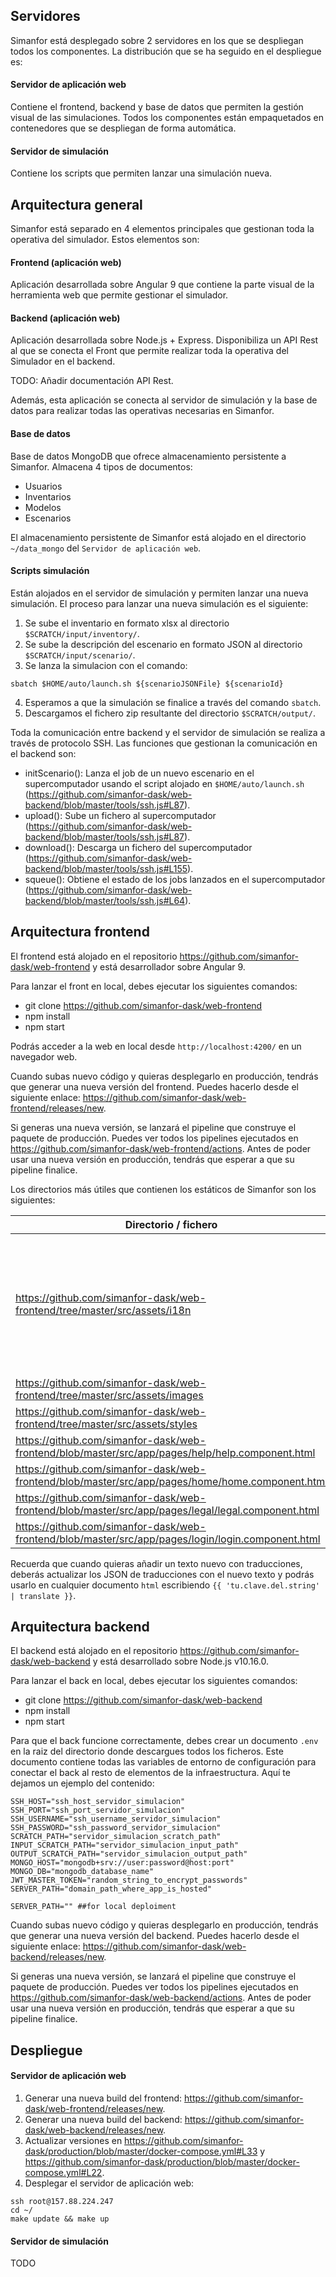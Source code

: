 ## Servidores

Simanfor está desplegado sobre 2 servidores en los que se despliegan todos los componentes. La distribución que se ha seguido en el despliegue es:

#### Servidor de aplicación web

Contiene el frontend, backend y base de datos que permiten la gestión visual de las simulaciones. Todos los componentes están empaquetados en contenedores que se despliegan de forma automática.

#### Servidor de simulación

Contiene los scripts que permiten lanzar una simulación nueva.

## Arquitectura general

Simanfor está separado en 4 elementos principales que gestionan toda la operativa del simulador. Estos elementos son:

#### Frontend (aplicación web)

Aplicación desarrollada sobre Angular 9 que contiene la parte visual de la herramienta web que permite gestionar el simulador.

#### Backend (aplicación web)

Aplicación desarrollada sobre Node.js + Express. Disponibiliza un API Rest al que se conecta el Front que permite realizar toda la operativa del Simulador en el backend.

TODO: Añadir documentación API Rest.

Además, esta aplicación se conecta al servidor de simulación y la base de datos para realizar todas las operativas necesarias en Simanfor.

#### Base de datos

Base de datos MongoDB que ofrece almacenamiento persistente a Simanfor. Almacena 4 tipos de documentos:

- Usuarios
- Inventarios
- Modelos
- Escenarios

El almacenamiento persistente de Simanfor está alojado en el directorio ``~/data_mongo`` del ``Servidor de aplicación web``.

#### Scripts simulación

Están alojados en el servidor de simulación y permiten lanzar una nueva simulación. El proceso para lanzar una nueva simulación es el siguiente:

1. Se sube el inventario en formato xlsx al directorio ``$SCRATCH/input/inventory/``.
2. Se sube la descripción del escenario en formato JSON al directorio ``$SCRATCH/input/scenario/``.
3. Se lanza la simulacion con el comando:

```
sbatch $HOME/auto/launch.sh ${scenarioJSONFile} ${scenarioId}
```

4. Esperamos a que la simulación se finalice a través del comando ``sbatch``.
5. Descargamos el fichero zip resultante del directorio ``$SCRATCH/output/``.

Toda la comunicación entre backend y el servidor de simulación se realiza a través de protocolo SSH. Las funciones que gestionan la comunicación en el backend son:

- initScenario(): Lanza el job de un nuevo escenario en el supercomputador usando el script alojado en ``$HOME/auto/launch.sh`` (https://github.com/simanfor-dask/web-backend/blob/master/tools/ssh.js#L87).
- upload(): Sube un fichero al supercomputador (https://github.com/simanfor-dask/web-backend/blob/master/tools/ssh.js#L87).
- download(): Descarga un fichero del supercomputador (https://github.com/simanfor-dask/web-backend/blob/master/tools/ssh.js#L155).
- squeue(): Obtiene el estado de los jobs lanzados en el supercomputador (https://github.com/simanfor-dask/web-backend/blob/master/tools/ssh.js#L64).

## Arquitectura frontend

El frontend está alojado en el repositorio https://github.com/simanfor-dask/web-frontend y está desarrollador sobre Angular 9.

Para lanzar el front en local, debes ejecutar los siguientes comandos:

- git clone https://github.com/simanfor-dask/web-frontend
- npm install
- npm start

Podrás acceder a la web en local desde ``http://localhost:4200/`` en un navegador web.

Cuando subas nuevo código y quieras desplegarlo en producción, tendrás que generar una nueva versión del frontend. Puedes hacerlo desde el siguiente enlace: https://github.com/simanfor-dask/web-frontend/releases/new.

Si generas una nueva versión, se lanzará el pipeline que construye el paquete de producción. Puedes ver todos los pipelines ejecutados en https://github.com/simanfor-dask/web-frontend/actions. Antes de poder usar una nueva versión en producción, tendrás que esperar a que su pipeline finalice.

Los directorios más útiles que contienen los estáticos de Simanfor son los siguientes:

| Directorio / fichero | Descripción |
| - | - |
| https://github.com/simanfor-dask/web-frontend/tree/master/src/assets/i18n | Ficheros JSON de idiomas. Al añadir un idioma, se debe añadir [aquí](https://github.com/simanfor-dask/web-frontend/blob/master/src/app/app.component.ts#L25) y definir el idioma de fallback [aquí](https://github.com/simanfor-dask/web-frontend/blob/master/src/app/app.component.ts#L27) |
| https://github.com/simanfor-dask/web-frontend/tree/master/src/assets/images | Imágenes |
| https://github.com/simanfor-dask/web-frontend/tree/master/src/assets/styles | Hojas de estilo |
| https://github.com/simanfor-dask/web-frontend/blob/master/src/app/pages/help/help.component.html | Página de ayuda |
| https://github.com/simanfor-dask/web-frontend/blob/master/src/app/pages/home/home.component.html | Página Home |
| https://github.com/simanfor-dask/web-frontend/blob/master/src/app/pages/legal/legal.component.html | Página legal |
| https://github.com/simanfor-dask/web-frontend/blob/master/src/app/pages/login/login.component.html | Página login |

Recuerda que cuando quieras añadir un texto nuevo con traducciones, deberás actualizar los JSON de traducciones con el nuevo texto y podrás usarlo en cualquier documento ``html`` escribiendo ``{{ 'tu.clave.del.string' | translate }}``.

## Arquitectura backend

El backend está alojado en el repositorio https://github.com/simanfor-dask/web-backend y está desarrollado sobre Node.js v10.16.0.

Para lanzar el back en local, debes ejecutar los siguientes comandos:

- git clone https://github.com/simanfor-dask/web-backend
- npm install
- npm start

Para que el back funcione correctamente, debes crear un documento ``.env`` en la raiz del directorio donde descargues todos los ficheros. Este documento contiene todas las variables de entorno de configuración para conectar el back al resto de elementos de la infraestructura. Aquí te dejamos un ejemplo del contenido:

```
SSH_HOST="ssh_host_servidor_simulacion"
SSH_PORT="ssh_port_servidor_simulacion"
SSH_USERNAME="ssh_username_servidor_simulacion"
SSH_PASSWORD="ssh_password_servidor_simulacion"
SCRATCH_PATH="servidor_simulacion_scratch_path"
INPUT_SCRATCH_PATH="servidor_simulacion_input_path"
OUTPUT_SCRATCH_PATH="servidor_simulacion_output_path"
MONGO_HOST="mongodb+srv://user:password@host:port"
MONGO_DB="mongodb_database_name"
JWT_MASTER_TOKEN="random_string_to_encrypt_passwords"
SERVER_PATH="domain_path_where_app_is_hosted"
```

```
SERVER_PATH="" ##for local deploiment
```

Cuando subas nuevo código y quieras desplegarlo en producción, tendrás que generar una nueva versión del backend. Puedes hacerlo desde el siguiente enlace: https://github.com/simanfor-dask/web-backend/releases/new.

Si generas una nueva versión, se lanzará el pipeline que construye el paquete de producción. Puedes ver todos los pipelines ejecutados en https://github.com/simanfor-dask/web-backend/actions. Antes de poder usar una nueva versión en producción, tendrás que esperar a que su pipeline finalice.

## Despliegue

#### Servidor de aplicación web

1. Generar una nueva build del frontend: https://github.com/simanfor-dask/web-frontend/releases/new.
2. Generar una nueva build del backend: https://github.com/simanfor-dask/web-backend/releases/new.
3. Actualizar versiones en https://github.com/simanfor-dask/production/blob/master/docker-compose.yml#L33 y https://github.com/simanfor-dask/production/blob/master/docker-compose.yml#L22.
4. Desplegar el servidor de aplicación web:

```
ssh root@157.88.224.247
cd ~/
make update && make up
```

#### Servidor de simulación

TODO
